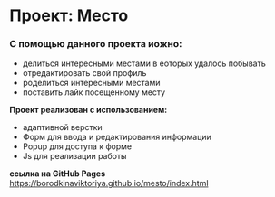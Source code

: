 # Проект: Место

### С помощью данного проекта иожно:

* делиться интересными местами в еоторых удалось побывать
* отредактировать свой профиль
* роделиться интересными местами
* поставить лайк посещенному месту



**Проект реализован с использованием:**

* адаптивной верстки
* Форм для ввода и редактирования информации 
* Popup для доступа к форме
* Js для реализации работы


**ссылка на GitHub Pages**
https://borodkinaviktoriya.github.io/mesto/index.html